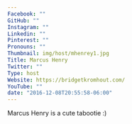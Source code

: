 ```yaml
---
Facebook: ""
GitHub: ""
Instagram: ""
Linkedin: ""
Pinterest: ""
Pronouns: ""
Thumbnail: img/host/mhenrey1.jpg
Title: Marcus Henry
Twitter: ""
Type: host
Website: https://bridgetkromhout.com/
YouTube: ""
date: "2016-12-08T20:55:58-06:00"
---
```

Marcus Henry is a cute tabootie :)